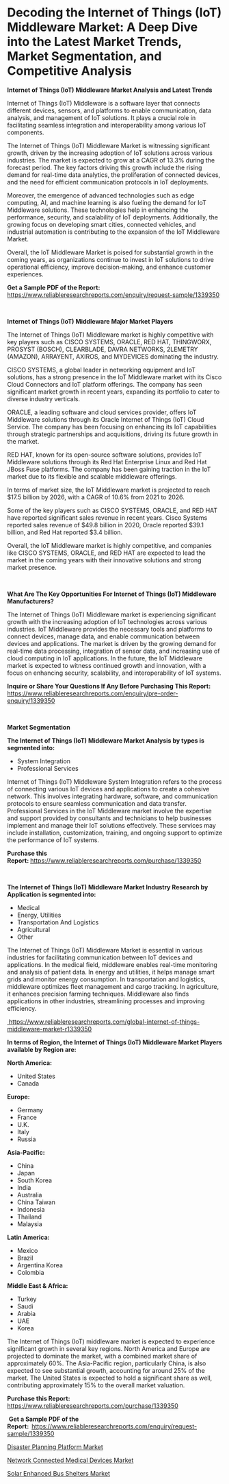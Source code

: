 <p><h1>Decoding the Internet of Things (IoT) Middleware Market: A Deep Dive into the Latest Market Trends, Market Segmentation, and Competitive Analysis</h1></p><p><strong>Internet of Things (IoT) Middleware Market Analysis and Latest Trends</strong></p>
<p><p>Internet of Things (IoT) Middleware is a software layer that connects different devices, sensors, and platforms to enable communication, data analysis, and management of IoT solutions. It plays a crucial role in facilitating seamless integration and interoperability among various IoT components. </p><p>The Internet of Things (IoT) Middleware Market is witnessing significant growth, driven by the increasing adoption of IoT solutions across various industries. The market is expected to grow at a CAGR of 13.3% during the forecast period. The key factors driving this growth include the rising demand for real-time data analytics, the proliferation of connected devices, and the need for efficient communication protocols in IoT deployments. </p><p>Moreover, the emergence of advanced technologies such as edge computing, AI, and machine learning is also fueling the demand for IoT Middleware solutions. These technologies help in enhancing the performance, security, and scalability of IoT deployments. Additionally, the growing focus on developing smart cities, connected vehicles, and industrial automation is contributing to the expansion of the IoT Middleware Market.</p><p>Overall, the IoT Middleware Market is poised for substantial growth in the coming years, as organizations continue to invest in IoT solutions to drive operational efficiency, improve decision-making, and enhance customer experiences.</p></p>
<p><strong>Get a Sample PDF of the Report:&nbsp;</strong> <a href="https://www.reliableresearchreports.com/enquiry/request-sample/1339350">https://www.reliableresearchreports.com/enquiry/request-sample/1339350</a></p>
<p>&nbsp;</p>
<p><strong>Internet of Things (IoT) Middleware Major Market Players</strong></p>
<p><p>The Internet of Things (IoT) Middleware market is highly competitive with key players such as CISCO SYSTEMS, ORACLE, RED HAT, THINGWORX, PROSYST (BOSCH), CLEARBLADE, DAVRA NETWORKS, 2LEMETRY (AMAZON), ARRAYENT, AXIROS, and MYDEVICES dominating the industry. </p><p>CISCO SYSTEMS, a global leader in networking equipment and IoT solutions, has a strong presence in the IoT Middleware market with its Cisco Cloud Connectors and IoT platform offerings. The company has seen significant market growth in recent years, expanding its portfolio to cater to diverse industry verticals.</p><p>ORACLE, a leading software and cloud services provider, offers IoT Middleware solutions through its Oracle Internet of Things (IoT) Cloud Service. The company has been focusing on enhancing its IoT capabilities through strategic partnerships and acquisitions, driving its future growth in the market.</p><p>RED HAT, known for its open-source software solutions, provides IoT Middleware solutions through its Red Hat Enterprise Linux and Red Hat JBoss Fuse platforms. The company has been gaining traction in the IoT market due to its flexible and scalable middleware offerings.</p><p>In terms of market size, the IoT Middleware market is projected to reach $17.5 billion by 2026, with a CAGR of 10.6% from 2021 to 2026. </p><p>Some of the key players such as CISCO SYSTEMS, ORACLE, and RED HAT have reported significant sales revenue in recent years. Cisco Systems reported sales revenue of $49.8 billion in 2020, Oracle reported $39.1 billion, and Red Hat reported $3.4 billion.</p><p>Overall, the IoT Middleware market is highly competitive, and companies like CISCO SYSTEMS, ORACLE, and RED HAT are expected to lead the market in the coming years with their innovative solutions and strong market presence.</p></p>
<p>&nbsp;</p>
<p><strong>What Are The Key Opportunities For Internet of Things (IoT) Middleware Manufacturers?</strong></p>
<p><p>The Internet of Things (IoT) Middleware market is experiencing significant growth with the increasing adoption of IoT technologies across various industries. IoT Middleware provides the necessary tools and platforms to connect devices, manage data, and enable communication between devices and applications. The market is driven by the growing demand for real-time data processing, integration of sensor data, and increasing use of cloud computing in IoT applications. In the future, the IoT Middleware market is expected to witness continued growth and innovation, with a focus on enhancing security, scalability, and interoperability of IoT systems.</p></p>
<p><strong>Inquire or Share Your Questions If Any Before Purchasing This Report:</strong> <a href="https://www.reliableresearchreports.com/enquiry/pre-order-enquiry/1339350">https://www.reliableresearchreports.com/enquiry/pre-order-enquiry/1339350</a></p>
<p>&nbsp;</p>
<p><strong>Market Segmentation</strong></p>
<p><strong>The Internet of Things (IoT) Middleware Market Analysis by types is segmented into:</strong></p>
<p><ul><li>System Integration</li><li>Professional Services</li></ul></p>
<p><p>Internet of Things (IoT) Middleware System Integration refers to the process of connecting various IoT devices and applications to create a cohesive network. This involves integrating hardware, software, and communication protocols to ensure seamless communication and data transfer. Professional Services in the IoT Middleware market involve the expertise and support provided by consultants and technicians to help businesses implement and manage their IoT solutions effectively. These services may include installation, customization, training, and ongoing support to optimize the performance of IoT systems.</p></p>
<p><strong>Purchase this Report:&nbsp;</strong><a href="https://www.reliableresearchreports.com/purchase/1339350">https://www.reliableresearchreports.com/purchase/1339350</a></p>
<p>&nbsp;</p>
<p><strong>The Internet of Things (IoT) Middleware Market Industry Research by Application is segmented into:</strong></p>
<p><ul><li>Medical</li><li>Energy, Utilities</li><li>Transportation And Logistics</li><li>Agricultural</li><li>Other</li></ul></p>
<p><p>The Internet of Things (IoT) Middleware Market is essential in various industries for facilitating communication between IoT devices and applications. In the medical field, middleware enables real-time monitoring and analysis of patient data. In energy and utilities, it helps manage smart grids and monitor energy consumption. In transportation and logistics, middleware optimizes fleet management and cargo tracking. In agriculture, it enhances precision farming techniques. Middleware also finds applications in other industries, streamlining processes and improving efficiency.</p></p>
<p><a href="https://www.reliableresearchreports.com/global-internet-of-things-middleware-market-r1339350">&nbsp;https://www.reliableresearchreports.com/global-internet-of-things-middleware-market-r1339350</a></p>
<p><strong>In terms of Region, the Internet of Things (IoT) Middleware Market Players available by Region are:</strong></p>
<p>
    <p> <strong> North America: </strong>
        <ul>
            <li>United States</li>
            <li>Canada</li>
        </ul>
        </p> 
    <p> <strong> Europe: </strong>
        <ul>
            <li>Germany</li>
            <li>France</li>
            <li>U.K.</li>
            <li>Italy</li>
            <li>Russia</li>
        </ul>
        </p> 
    <p> <strong> Asia-Pacific: </strong>
        <ul>
            <li>China</li>
            <li>Japan</li>
            <li>South Korea</li>
            <li>India</li>
            <li>Australia</li>
            <li>China Taiwan</li>
            <li>Indonesia</li>
            <li>Thailand</li>
            <li>Malaysia</li>
        </ul>
        </p> 
    <p> <strong> Latin America: </strong>
        <ul>
            <li>Mexico</li>
            <li>Brazil</li>
            <li>Argentina Korea</li>
            <li>Colombia</li>
        </ul>
        </p> 
    <p> <strong> Middle East & Africa: </strong>
        <ul>
            <li>Turkey</li>
            <li>Saudi</li>
            <li>Arabia</li>
            <li>UAE</li>
            <li>Korea</li>
        </ul>
    </p>
    </p>
<p><p>The Internet of Things (IoT) middleware market is expected to experience significant growth in several key regions. North America and Europe are projected to dominate the market, with a combined market share of approximately 60%. The Asia-Pacific region, particularly China, is also expected to see substantial growth, accounting for around 25% of the market. The United States is expected to hold a significant share as well, contributing approximately 15% to the overall market valuation.</p></p>
<p><strong>Purchase this Report: </strong><a href="https://www.reliableresearchreports.com/purchase/1339350">https://www.reliableresearchreports.com/purchase/1339350</a></p>
<p>&nbsp;<strong>Get a Sample PDF of the Report:&nbsp;&nbsp;</strong><a href="https://www.reliableresearchreports.com/enquiry/request-sample/1339350">https://www.reliableresearchreports.com/enquiry/request-sample/1339350</a></p>
<p><strong></strong></p>
<p><p><a href="https://github.com/nancykennedykellievqfqt2/Market-Research-Report-List-3/blob/main/disaster-planning-platform-market.md">Disaster Planning Platform Market</a></p><p><a href="https://view.publitas.com/reportprime-1/network-connected-medical-devices-market-size-growth-and-industry-analysis-by-market-segmentation-and-regional-insights-and-forecast-to-2031/">Network Connected Medical Devices Market</a></p><p><a href="https://github.com/susanjprice2023/Market-Research-Report-List-2/blob/main/solar-enhanced-bus-shelters-market.md">Solar Enhanced Bus Shelters Market</a></p></p>